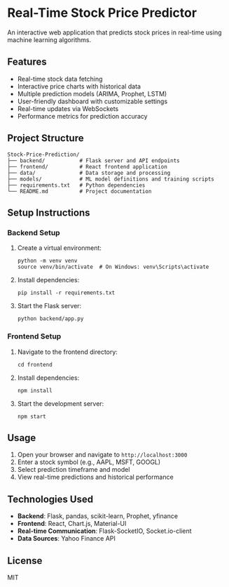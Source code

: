 # Real-Time Stock Price Predictor

An interactive web application that predicts stock prices in real-time using machine learning algorithms.

## Features

- Real-time stock data fetching
- Interactive price charts with historical data
- Multiple prediction models (ARIMA, Prophet, LSTM)
- User-friendly dashboard with customizable settings
- Real-time updates via WebSockets
- Performance metrics for prediction accuracy

## Project Structure

```
Stock-Price-Prediction/
├── backend/           # Flask server and API endpoints
├── frontend/          # React frontend application
├── data/              # Data storage and processing
├── models/            # ML model definitions and training scripts
├── requirements.txt   # Python dependencies
└── README.md          # Project documentation
```

## Setup Instructions

### Backend Setup

1. Create a virtual environment:
   ```
   python -m venv venv
   source venv/bin/activate  # On Windows: venv\Scripts\activate
   ```

2. Install dependencies:
   ```
   pip install -r requirements.txt
   ```

3. Start the Flask server:
   ```
   python backend/app.py
   ```

### Frontend Setup

1. Navigate to the frontend directory:
   ```
   cd frontend
   ```

2. Install dependencies:
   ```
   npm install
   ```

3. Start the development server:
   ```
   npm start
   ```

## Usage

1. Open your browser and navigate to `http://localhost:3000`
2. Enter a stock symbol (e.g., AAPL, MSFT, GOOGL)
3. Select prediction timeframe and model
4. View real-time predictions and historical performance

## Technologies Used

- **Backend**: Flask, pandas, scikit-learn, Prophet, yfinance
- **Frontend**: React, Chart.js, Material-UI
- **Real-time Communication**: Flask-SocketIO, Socket.io-client
- **Data Sources**: Yahoo Finance API

## License

MIT 